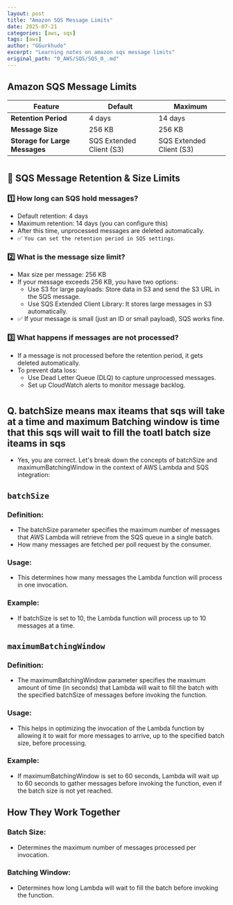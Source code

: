 ```yaml
---
layout: post
title: "Amazon SQS Message Limits"
date: 2025-07-21
categories: [aws, sqs]
tags: [aws]
author: "GGurkhude"
excerpt: "Learning notes on amazon sqs message limits"
original_path: "0_AWS/SQS/SQS_0_.md"
---
```



## Amazon SQS Message Limits

| Feature                  | Default   | Maximum   |
|--------------------------|----------|----------|
| **Retention Period**     | 4 days   | 14 days  |
| **Message Size**        | 256 KB   | 256 KB   |
| **Storage for Large Messages** | SQS Extended Client (S3) | SQS Extended Client (S3) |

 
#

## 📌 SQS Message Retention & Size Limits
### 1️⃣ How long can SQS hold messages?
- Default retention: 4 days
- Maximum retention: 14 days (you can configure this)
- After this time, unprocessed messages are deleted automatically.
- ✅ `You can set the retention period in SQS settings`.
### 2️⃣ What is the message size limit?
- Max size per message: 256 KB
- If your message exceeds 256 KB, you have two options:
   - Use S3 for large payloads: Store data in S3 and send the S3 URL in the SQS message.
   - Use SQS Extended Client Library: It stores large messages in S3 automatically.
- ✅ If your message is small (just an ID or small payload), SQS works fine.


### 3️⃣ What happens if messages are not processed?
- If a message is not processed before the retention period, it gets deleted automatically.
- To prevent data loss:
   - Use Dead Letter Queue (DLQ) to capture unprocessed messages.
   - Set up CloudWatch alerts to monitor message backlog.

#

## Q. batchSize means max iteams that sqs will take at a time and maximum Batching window is time that this sqs will wait to fill the toatl batch size iteams in sqs
- Yes, you are correct. Let's break down the concepts of batchSize and maximumBatchingWindow in the context of AWS Lambda and SQS integration:

## `batchSize`
### Definition:
- The batchSize parameter specifies the maximum number of messages that AWS Lambda will retrieve from the SQS queue in a single batch.
- How many messages are fetched per poll request by the consumer.
### Usage:
- This determines how many messages the Lambda function will process in one invocation.
### Example: 
- If batchSize is set to 10, the Lambda function will process up to 10 messages at a time.
## `maximumBatchingWindow`
### Definition: 
- The maximumBatchingWindow parameter specifies the maximum amount of time (in seconds) that Lambda will wait to fill the batch with the specified batchSize of messages before invoking the function.
### Usage: 
- This helps in optimizing the invocation of the Lambda function by allowing it to wait for more messages to arrive, up to the specified batch size, before processing.
### Example: 
- If maximumBatchingWindow is set to 60 seconds, Lambda will wait up to 60 seconds to gather messages before invoking the function, even if the batch size is not yet reached.
## How They Work Together
### Batch Size: 
- Determines the maximum number of messages processed per invocation.
### Batching Window: 
- Determines how long Lambda will wait to fill the batch before invoking the function.
